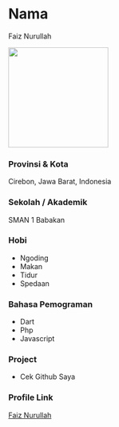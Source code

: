 # Nama
Faiz Nurullah <br>

<img src="https://avatars.githubusercontent.com/u/59213454?v=4" width="200" height="200" align="center"/>

### Provinsi & Kota

Cirebon, Jawa Barat, Indonesia

### Sekolah / Akademik

SMAN 1 Babakan

### Hobi

- Ngoding
- Makan
- Tidur
- Spedaan


### Bahasa Pemograman 

- Dart
- Php
- Javascript

### Project

- Cek Github Saya

### Profile Link

[Faiz Nurullah](https://github.com/Faiznurullah)

